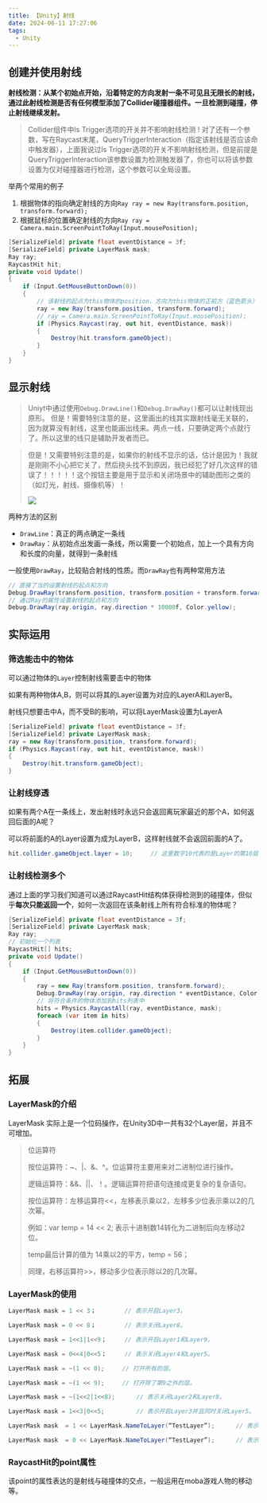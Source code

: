 ```yaml
---
title: 【Unity】射线
date: 2024-06-11 17:27:06
tags:
  - Unity
---
```


## 创建并使用射线

**射线检测：从某个初始点开始，沿着特定的方向发射一条不可见且无限长的射线，通过此射线检测是否有任何模型添加了Collider碰撞器组件。一旦检测到碰撞，停止射线继续发射。**

> Collider组件中Is Trigger选项的开关并不影响射线检测
> ! 对了还有一个参数，写在Raycast末尾，QueryTriggerInteraction（指定该射线是否应该命中触发器），上面我说过Is Trigger选项的开关不影响射线检测，但是前提是QueryTriggerInteraction该参数设置为检测触发器了，你也可以将该参数设置为仅对碰撞器进行检测，这个参数可以全局设置。

举两个常用的例子

1. 根据物体的指向确定射线的方向`Ray ray = new Ray(transform.position, transform.forward);`
2. 根据鼠标的位置确定射线的方向`Ray ray = Camera.main.ScreenPointToRay(Input.mousePosition);`

```C#
[SerializeField] private float eventDistance = 3f;
[SerializeField] private LayerMask mask;
Ray ray;
RaycastHit hit;
private void Update()
{
    if (Input.GetMouseButtonDown(0))
    {
        // 该射线的起点为this物体的position，方向为this物体的正前方（蓝色箭头）
        ray = new Ray(transform.position, transform.forward);
        // ray = Camera.main.ScreenPointToRay(Input.mousePosition);
        if (Physics.Raycast(ray, out hit, eventDistance, mask))
        {
			Destroy(hit.transform.gameObject);
        }
    }
}
```



## 显示射线

> Uniyt中通过使用`Debug.DrawLine()`和`Debug.DrawRay()`都可以让射线现出原形。
> 但是！需要特别注意的是，这里画出的线其实跟射线毫无关联的，因为就算没有射线，这里也能画出线来。两点一线，只要确定两个点就行了。所以这里的线只是辅助开发者而已。

> 但是！又需要特别注意的是，如果你的射线不显示的话，估计是因为！我就是刚刚不小心把它关了，然后挠头找不到原因，我已经犯了好几次这样的错误了！！！！！这个按钮主要是用于显示和关闭场景中的辅助图形之类的（如灯光，射线、摄像机等）！
>
> <img src="/../images/unity/射线.png"></img>

两种方法的区别

- `DrawLine`：真正的两点确定一条线
- `DrawRay`：从初始点出发画一条线，所以需要一个初始点，加上一个具有方向和长度的向量，就得到一条射线

一般使用`DrawRay`，比较贴合射线的性质。而`DrawRay`也有两种常用方法

```C#
// 直接了当的设置射线的起点和方向
Debug.DrawRay(transform.position, transform.position + transform.forward * 10, Color.yellow);
// 通过Ray的属性设置射线的起点和方向
Debug.DrawRay(ray.origin, ray.direction * 10000f, Color.yellow);
```



## 实际运用

### 筛选能击中的物体

可以通过物体的`Layer`控制射线需要击中的物体

如果有两种物体A,B，则可以将其的Layer设置为对应的LayerA和LayerB。

射线只想要击中A，而不受B的影响，可以将LayerMask设置为LayerA

```C#
[SerializeField] private float eventDistance = 3f;
[SerializeField] private LayerMask mask;
ray = new Ray(transform.position, transform.forward);
if (Physics.Raycast(ray, out hit, eventDistance, mask))
{
    Destroy(hit.transform.gameObject);
}
```

### 让射线穿透

如果有两个A在一条线上，发出射线时永远只会返回离玩家最近的那个A，如何返回后面的A呢？

可以将前面的A的Layer设置为成为LayerB，这样射线就不会返回前面的A了。

```C#
hit.collider.gameObject.layer = 10;		// 这里数字10代表的是Layer的第10层
```

### 让射线检测多个

通过上面的学习我们知道可以通过RaycastHit结构体获得检测到的碰撞体，但似乎**每次只能返回一个**，如何一次返回在该条射线上所有符合标准的物体呢？

```C#
[SerializeField] private float eventDistance = 3f;
[SerializeField] private LayerMask mask;
Ray ray;
// 初始化一个列表
RaycastHit[] hits;
private void Update()
{
    if (Input.GetMouseButtonDown(0))
    {
        ray = new Ray(transform.position, transform.forward);
        Debug.DrawRay(ray.origin, ray.direction * eventDistance, Color.yellow);
        // 将符合条件的物体添加到hits列表中
        hits = Physics.RaycastAll(ray, eventDistance, mask);
        foreach (var item in hits)
        {
            Destroy(item.collider.gameObject);
        }
    }
}
```



## 拓展

### LayerMask的介绍

LayerMask 实际上是一个位码操作，在Unity3D中一共有32个Layer层，并且不可增加。

> 位运算符
>
> 按位运算符：~、|、&、^。位运算符主要用来对二进制位进行操作。
>
> 逻辑运算符：&&、||、！。逻辑运算符把语句连接成更复杂的复杂语句。
>
> 按位运算符：左移运算符<<，左移表示乘以2，左移多少位表示乘以2的几次幂。
>
> 例如：var temp = 14 << 2; 表示十进制数14转化为二进制后向左移动2位。
>
> temp最后计算的值为 14乘以2的平方，temp = 56；
>
> 同理，右移运算符>>，移动多少位表示除以2的几次幂。
>

### LayerMask的使用

```C#
LayerMask mask = 1 << 3；		// 表示开启Layer3。

LayerMask mask = 0 << 8；		// 表示关闭Layer8。

LayerMask mask = 1<<1|1<<9；		// 表示开启Layer1和Layer9。

LayerMask mask = 0<<4|0<<5；		// 表示关闭Layer4和Layer5。

LayerMask mask = ~(1 << 0);		// 打开所有的层。

LayerMask mask = ~(1 << 9);		// 打开除了第9之外的层。
```

```C#
LayerMask mask = ~(1<<2|1<<8);		// 表示关闭Layer2和Layer8。

LayerMask mask = 1<<3|0<<5;			// 表示开启Layer3并且同时关闭Layer5。
```

```C#
LayerMask mask  = 1 << LayerMask.NameToLayer(“TestLayer”);		// 表示开启层名“TestLayer” 的层 。

LayerMask mask  = 0 << LayerMask.NameToLayer(“TestLayer”);		// 表示关闭层名“TestLayer” 的层 。
```

### RaycastHit的point属性

该point的属性表达的是射线与碰撞体的交点，一般运用在moba游戏人物的移动等。
